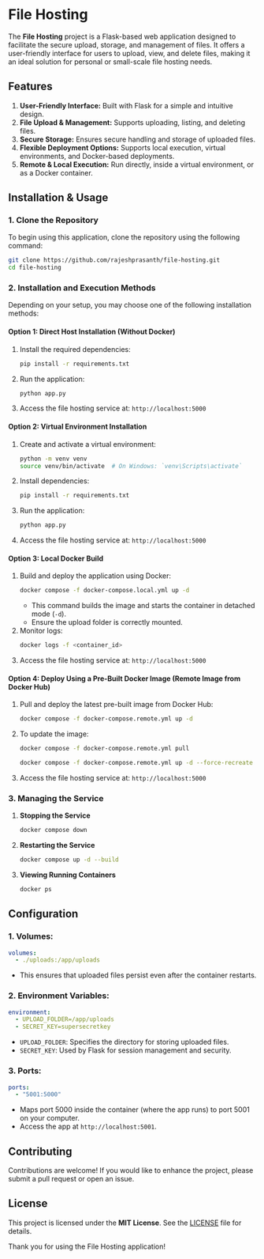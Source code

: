 # File Hosting

The **File Hosting** project is a Flask-based web application designed to facilitate the secure upload, storage, and management of files. It offers a user-friendly interface for users to upload, view, and delete files, making it an ideal solution for personal or small-scale file hosting needs.

## Features

1. **User-Friendly Interface:** Built with Flask for a simple and intuitive design.
2. **File Upload & Management:** Supports uploading, listing, and deleting files.
3. **Secure Storage:** Ensures secure handling and storage of uploaded files.
4. **Flexible Deployment Options:** Supports local execution, virtual environments, and Docker-based deployments.
5. **Remote & Local Execution:** Run directly, inside a virtual environment, or as a Docker container.

## Installation & Usage

### 1. Clone the Repository

To begin using this application, clone the repository using the following command:

```bash
git clone https://github.com/rajeshprasanth/file-hosting.git
cd file-hosting
```

### 2. Installation and Execution Methods

Depending on your setup, you may choose one of the following installation methods:

#### Option 1: Direct Host Installation (Without Docker)

1. Install the required dependencies:
   ```bash
   pip install -r requirements.txt
   ```
2. Run the application:
   ```bash
   python app.py
   ```
3. Access the file hosting service at: `http://localhost:5000`

#### Option 2: Virtual Environment Installation

1. Create and activate a virtual environment:
   ```bash
   python -m venv venv
   source venv/bin/activate  # On Windows: `venv\Scripts\activate`
   ```
2. Install dependencies:
   ```bash
   pip install -r requirements.txt
   ```
3. Run the application:
   ```bash
   python app.py
   ```
4. Access the file hosting service at: `http://localhost:5000`

#### Option 3: Local Docker Build

1. Build and deploy the application using Docker:
   ```bash
   docker compose -f docker-compose.local.yml up -d
   ```
   - This command builds the image and starts the container in detached mode (`-d`).
   - Ensure the upload folder is correctly mounted.
2. Monitor logs:
   ```bash
   docker logs -f <container_id>
   ```
3. Access the file hosting service at: `http://localhost:5000`

#### Option 4: Deploy Using a Pre-Built Docker Image (Remote Image from Docker Hub)

1. Pull and deploy the latest pre-built image from Docker Hub:
   ```bash
   docker compose -f docker-compose.remote.yml up -d
   ```
2. To update the image:
   ```bash
   docker compose -f docker-compose.remote.yml pull
   ```
   ```bash
   docker compose -f docker-compose.remote.yml up -d --force-recreate
   ```
3. Access the file hosting service at: `http://localhost:5000`

### 3. Managing the Service

1. **Stopping the Service**
   ```bash
   docker compose down
   ```
2. **Restarting the Service**
   ```bash
   docker compose up -d --build
   ```
3. **Viewing Running Containers**
   ```bash
   docker ps
   ```

## Configuration

### 1. Volumes:
```yaml
volumes:
  - ./uploads:/app/uploads
```
- This ensures that uploaded files persist even after the container restarts.

### 2. Environment Variables:
```yaml
environment:
  - UPLOAD_FOLDER=/app/uploads
  - SECRET_KEY=supersecretkey
```
- `UPLOAD_FOLDER`: Specifies the directory for storing uploaded files.
- `SECRET_KEY`: Used by Flask for session management and security.

### 3. Ports:
```yaml
ports:
  - "5001:5000"
```
- Maps port 5000 inside the container (where the app runs) to port 5001 on your computer.
- Access the app at `http://localhost:5001`.

## Contributing

Contributions are welcome! If you would like to enhance the project, please submit a pull request or open an issue.

## License

This project is licensed under the **MIT License**. See the [LICENSE](LICENSE) file for details.

Thank you for using the File Hosting application!

